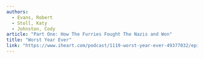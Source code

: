 ```yaml
---
authors:
  - Evans, Robert
  - Stoll, Katy
  - Johnston, Cody
article: "Part One: How The Furries Fought The Nazis and Won"
title: "Worst Year Ever"
link: "https://www.iheart.com/podcast/1119-worst-year-ever-49377032/episode/part-one-how-the-furries-fought-55634876"
---
```


